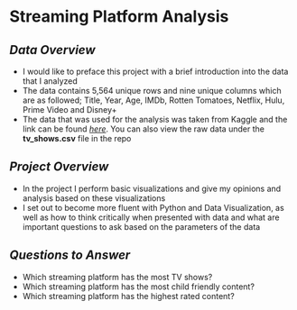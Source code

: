 # Streaming Platform Analysis

## *Data Overview*
- I would like to preface this project with a brief introduction into the data that I analyzed
- The data contains 5,564 unique rows and nine unique columns which are as followed; Title, Year, Age, IMDb, Rotten Tomatoes, Netflix, Hulu, Prime Video and   Disney+ 
- The data that was used for the analysis was taken from Kaggle and the link can be found [*here*](https://www.kaggle.com/ruchi798/tv-shows-on-netflix-prime-video-hulu-and-disney). You can also view the raw data under the **tv_shows.csv** file in the repo

## *Project Overview*
- In the project I perform basic visualizations and give my opinions and analysis based on these visualizations
- I set out to become more fluent with Python and Data Visualization, as well as how to think critically when presented with data and what are important questions to ask based on the parameters of the data

## *Questions to Answer*
- Which streaming platform has the most TV shows?
- Which streaming platform has the most child friendly content?
- Which streaming platform has the highest rated content?
 


